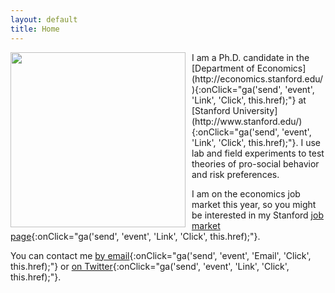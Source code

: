 ```yaml
---
layout: default
title: Home
---
```


<img style="padding-right: 10px; float: left" src="http://stanford.edu/~jnaecker/files/jeff.jpg" height="280" />
I am a Ph.D. candidate in the [Department of Economics](http://economics.stanford.edu/){:onClick="ga('send', 'event', 'Link', 'Click', this.href);"} at [Stanford University](http://www.stanford.edu/){:onClick="ga('send', 'event', 'Link', 'Click', this.href);"}.  I use lab and field experiments to test theories of pro-social behavior and risk preferences.

I am on the economics job market this year, so you might be interested in my Stanford [job market page](http://stanford.edu/~jnaecker/){:onClick="ga('send', 'event', 'Link', 'Click', this.href);"}.

You can contact me [by email](mailto:jnaecker@stanford.edu){:onClick="ga('send', 'event', 'Email', 'Click', this.href);"} or [on Twitter](https://twitter.com/jnaecker){:onClick="ga('send', 'event', 'Link', 'Click', this.href);"}.



